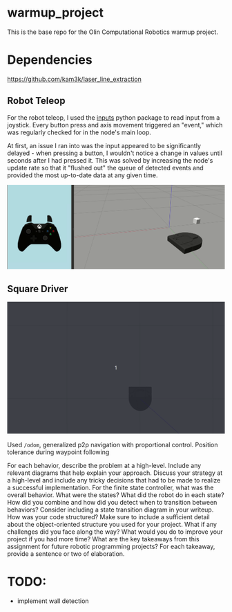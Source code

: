 # warmup_project
This is the base repo for the Olin Computational Robotics warmup project.

# Dependencies
https://github.com/kam3k/laser_line_extraction

## Robot Teleop
For the robot teleop, I used the [inputs](https://github.com/zeth/inputs) python package to read input from a joystick. Every button press and axis movement triggered an "event," which was regularly checked for in the node's main loop.

At first, an issue I ran into was the input appeared to be significantly delayed - when pressing a button, I wouldn't notice a change in values until seconds after I had pressed it. This was solved by increasing the node's update rate so that it "flushed out" the queue of detected events and provided the most up-to-date data at any given time.

![teleop demo](img/teleop.gif)


## Square Driver
<!-- TODO: Create visualization of square -->
![drive square demo](img/drive_square.gif)

Used `/odom`, generalized p2p navigation with proportional control. Position tolerance during waypoint following

For each behavior, describe the problem at a high-level. Include any relevant diagrams that help explain your approach.  Discuss your strategy at a high-level and include any tricky decisions that had to be made to realize a successful implementation.
For the finite state controller, what was the overall behavior. What were the states? What did the robot do in each state? How did you combine and how did you detect when to transition between behaviors?  Consider including a state transition diagram in your writeup.
How was your code structured? Make sure to include a sufficient detail about the object-oriented structure you used for your project.
What if any challenges did you face along the way?
What would you do to improve your project if you had more time?
What are the key takeaways from this assignment for future robotic programming projects? For each takeaway, provide a sentence or two of elaboration.

# TODO:
- implement wall detection
